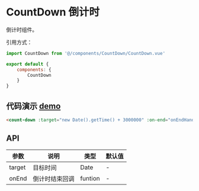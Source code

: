 # CountDown 倒计时

倒计时组件。



引用方式：

```javascript
import CountDown from '@/components/CountDown/CountDown.vue'

export default {
    components: {
        CountDown
    }
}
```



## 代码演示  [demo](https://pro.lxking.cn/test/home)

```html
<count-down :target="new Date().getTime() + 3000000" :on-end="onEndHandle" />
```



## API

| 参数      | 说明                                      | 类型         | 默认值 |
|----------|------------------------------------------|-------------|-------|
| target | 目标时间 | Date | - |
| onEnd |  倒计时结束回调 | funtion | -|
